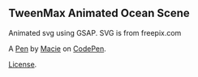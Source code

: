 TweenMax Animated Ocean Scene
-----------------------------
Animated svg using GSAP. SVG is from freepix.com

A [Pen](https://codepen.io/niko247742/pen/JqgZwj) by [Macie](https://codepen.io/niko247742) on [CodePen](https://codepen.io).

[License](https://codepen.io/niko247742/pen/JqgZwj/license).